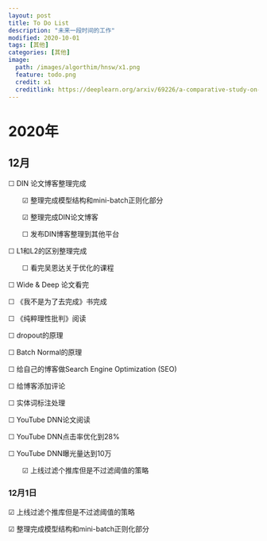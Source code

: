 ```yaml
---
layout: post
title: To Do List
description: "未来一段时间的工作"
modified: 2020-10-01
tags: [其他]
categories: [其他]
image:
  path: /images/algorthim/hnsw/x1.png
  feature: todo.png
  credit: x1
  creditlink: https://deeplearn.org/arxiv/69226/a-comparative-study-on-hierarchical-navigable-small-world-graphs
---
```


# 2020年

## 12月

☐ DIN 论文博客整理完成

&emsp;&emsp;☑ 整理完成模型结构和mini-batch正则化部分

&emsp;&emsp;☑ 整理完成DIN论文博客

&emsp;&emsp;☐ 发布DIN博客整理到其他平台


☐ L1和L2的区别整理完成

&emsp;&emsp;☐ 看完吴恩达关于优化的课程

☐ Wide & Deep 论文看完

☐ 《我不是为了去完成》书完成

☐ 《纯粹理性批判》阅读

☐ dropout的原理

☐ Batch Normal的原理

☐ 给自己的博客做Search Engine Optimization (SEO)

☐ 给博客添加评论

☐ 实体词标注处理

☐ YouTube DNN论文阅读

☐ YouTube DNN点击率优化到28%

☐ YouTube DNN曝光量达到10万

&emsp;&emsp;☑ 上线过滤个推库但是不过滤阈值的策略

### 12月1日

☑ 上线过滤个推库但是不过滤阈值的策略

☑ 整理完成模型结构和mini-batch正则化部分




